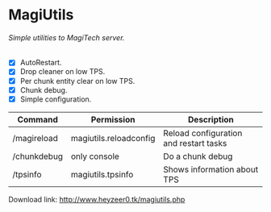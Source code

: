 # MagiUtils
###### Simple utilities to MagiTech server.

- [x] AutoRestart.
- [x] Drop cleaner on low TPS.
- [x] Per chunk entity clear on low TPS.
- [x] Chunk debug.
- [x] Simple configuration.

| Command | Permission | Description |
| --- | --- | --- |
| /magireload | magiutils.reloadconfig | Reload configuration and restart tasks |
| /chunkdebug | only console | Do a chunk debug |
| /tpsinfo | magiutils.tpsinfo | Shows information about TPS |

Download link: http://www.heyzeer0.tk/magiutils.php